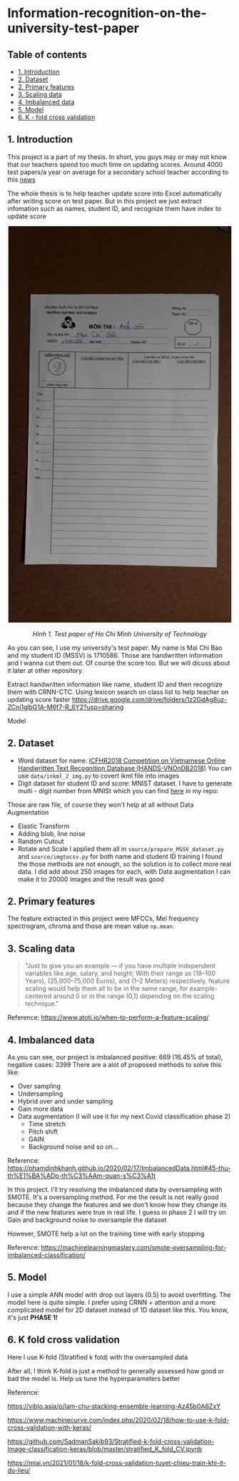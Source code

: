 # Information-recognition-on-the-university-test-paper
## Table of contents
* [1. Introduction](#1-Introduction)
* [2. Dataset](#2-Dataset)
* [2. Primary features](#2-Primary-features)
* [3. Scaling data](#3-Scaling-data)
* [4. Imbalanced data](#4-Imbalanced-data)
* [5. Model](#5-Model)
* [6. K - fold cross validation](#6-K-fold-cross-validation)

## 1. Introduction
This project is a part of my thesis. In short, you guys may or may not know that our teachers spend too much time on updating scores. Around 4000 test papers/a year on average for a secondary school teacher according to this [news](https://giaoduc.net.vn/giao-duc-24h/thong-tu-so-26-2020-tt-bgddt-da-go-bo-duoc-nhieu-ap-luc-cho-hoc-tro-va-giao-vien-post212222.gd)

The whole thesis is to help teacher update score into Excel automatically after writing score on test paper. But in this project we just extract infomation such as names, student ID, and recognize them have index to update score 

<p align="center"><img src="data/sample/giaythi5.jpg" width="500"></p>
<p align="center"><i>Hình 1. Test paper of Ho Chi Minh University of Technology </i></p>

As you can see, I use my university's test paper. My name is Mai Chi Bao and my student ID (MSSV) is 1710586. Those are handwritten information and I wanna cut them out. Of course the score too. But we will dicuss about it later at other repository.


Extract handwritten information like name, student ID and then recognize them with CRNN-CTC. Using lexicon search on class list to help teacher on updating score faster
https://drive.google.com/drive/folders/1z2GdAg8uz-ZCni1glbG1A-M6f7-R_6Y2?usp=sharing

Model

## 2. Dataset
* Word dataset for name: [ICFHR2018 Competition on Vietnamese Online Handwritten Text Recognition Database (HANDS-VNOnDB2018)](http://tc11.cvc.uab.es/datasets/HANDS-VNOnDB2018_1/) 
You can use `data/inkml_2_img.py` to covert ikml file into images
* Digit dataset for student ID and score: MNIST dataset. I have to generate multi - digit number from MNISt which you can find [here](https://github.com/mrzaizai2k/Multi-digit-images-generator-MNIST-) in my repo:

Those are raw file, of course they won't help at all without Data Augmentation
* Elastic Transform
* Adding blob, line noise
* Random Cutout
* Rotate and Scale
I applied them all in `source/prepare_MSSV_dataset.py` and `source/imgtocsv.py` for both name and student ID training
I found the those methods are not enough, so the solution is to collect more real data. I did add about 250 images for each, with Data augmentation I can make it to 20000 images and the result was good

## 2. Primary features
The feature extracted in this project were MFCCs, Mel frequency spectrogram, chroma and those are mean value `np.mean`. 

## 3. Scaling data
>"Just to give you an example — if you have multiple independent variables like age, salary, and height; With their range as (18–100 Years), 
(25,000–75,000 Euros), and (1–2 Meters) respectively, feature scaling would help them all to be in the same range, 
for example- centered around 0 or in the range (0,1) depending on the scaling technique."

Reference: https://www.atoti.io/when-to-perform-a-feature-scaling/

## 4. Imbalanced data

As you can see, our project is imbalanced positive: 669 (16.45% of total), negative cases: 3399 There are a alot of proposed methods to solve this like: 
* Over sampling
* Undersampling
* Hybrid over and under sampling
* Gain more data
* Data augmentation (I will use it for my next Covid classification phase 2)
   * Time stretch
   * Pitch shift
   * GAIN
   * Background noise
and so on...
     
Reference: https://phamdinhkhanh.github.io/2020/02/17/ImbalancedData.html#45-thu-th%E1%BA%ADp-th%C3%AAm-quan-s%C3%A1t

In this project. I'll try resolving the imbalanced data by oversampling with SMOTE. It's a oversampling method. For me the result is not really good because they change the 
features and we don't know how they change its and if the new features were true in real life. I guess in phase 2 I will try on Gain and background noise to oversample the dataset

However, SMOTE help a lot on the training time with early stopping

Reference: https://machinelearningmastery.com/smote-oversampling-for-imbalanced-classification/

## 5. Model
I use a simple ANN model with drop out layers (0.5) to avoid overfitting. The model here is quite simple. I prefer using CRNN + attention and a more complicated model for
2D dataset instead of 1D dataset like this. You know, it's just **PHASE 1!**

## 6. K fold cross validation

Here I use K-fold (Stratified k fold) with the oversampled data

After all, I think K-fold is just a method to generally assessed how good or bad the model is. Help us tune the hyperparameters better

Reference:

https://viblo.asia/p/lam-chu-stacking-ensemble-learning-Az45b0A6ZxY

https://www.machinecurve.com/index.php/2020/02/18/how-to-use-k-fold-cross-validation-with-keras/

https://github.com/SadmanSakib93/Stratified-k-fold-cross-validation-Image-classification-keras/blob/master/stratified_K_fold_CV.ipynb

https://miai.vn/2021/01/18/k-fold-cross-validation-tuyet-chieu-train-khi-it-du-lieu/





